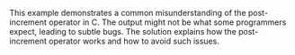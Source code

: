 This example demonstrates a common misunderstanding of the post-increment operator in C. The output might not be what some programmers expect, leading to subtle bugs. The solution explains how the post-increment operator works and how to avoid such issues.